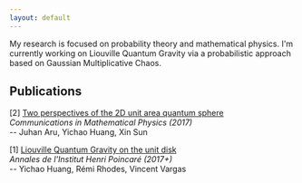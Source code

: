 ```yaml
---
layout: default
---
```


My research is focused on probability theory and mathematical physics. I'm currently working on Liouville Quantum Gravity via a probabilistic approach based on Gaussian Multiplicative Chaos.

## Publications

[2] [Two perspectives of the 2D unit area quantum sphere](http://arxiv.org/abs/1512.06190)  
_Communications in Mathematical Physics (2017)_  
-- Juhan Aru, Yichao Huang, Xin Sun

[1] [Liouville Quantum Gravity on the unit disk](http://arxiv.org/abs/1502.04343)  
_Annales de l'Institut Henri Poincaré (2017+)_  
-- Yichao Huang, Rémi Rhodes, Vincent Vargas
